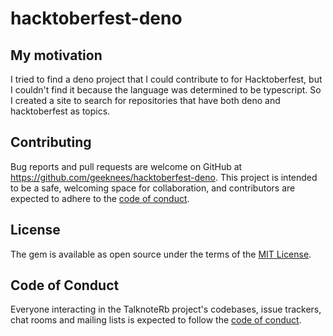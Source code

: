 # hacktoberfest-deno

## My motivation

I tried to find a deno project that I could contribute to for Hacktoberfest, but I couldn't find it because the language was determined to be typescript. So I created a site to search for repositories that have both deno and hacktoberfest as topics.


## Contributing

Bug reports and pull requests are welcome on GitHub at https://github.com/geeknees/hacktoberfest-deno. This project is intended to be a safe, welcoming space for collaboration, and contributors are expected to adhere to the [code of conduct](https://github.com/geeknees/hacktoberfest-deno/blob/master/CODE_OF_CONDUCT.md).


## License

The gem is available as open source under the terms of the [MIT License](https://opensource.org/licenses/MIT).

## Code of Conduct

Everyone interacting in the TalknoteRb project's codebases, issue trackers, chat rooms and mailing lists is expected to follow the [code of conduct](https://github.com/geeknees/hacktoberfest-deno/blob/master/CODE_OF_CONDUCT.md).
